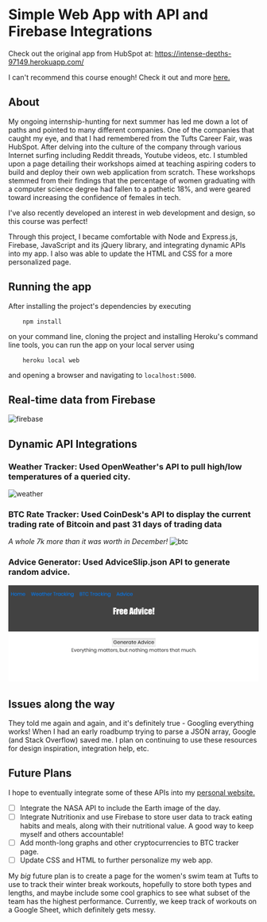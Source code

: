 # Simple Web App with API and Firebase Integrations

Check out the original app from HubSpot at: https://intense-depths-97149.herokuapp.com/

I can't recommend this course enough! Check it out and more [here.](https://app.hubspot.com/learning-center)

## About
My ongoing internship-hunting for next summer has led me down a lot of paths and pointed to many different companies. One of
the companies that caught my eye, and that I had remembered from the Tufts Career Fair, was HubSpot. After delving into the
culture of the company through various Internet surfing including Reddit threads, Youtube videos, etc. I stumbled upon a page
detailing their workshops aimed at teaching aspiring coders to build and deploy their own web application from scratch. These
workshops stemmed from their findings that the percentage of women graduating with a computer science degree had fallen to a 
pathetic 18%, and were geared toward increasing the confidence of females in tech.

I've also recently developed an interest in web development and design, so this course was perfect!

Through this project, I became comfortable with Node and Express.js, Firebase, JavaScript and its jQuery library, and 
integrating dynamic APIs into my app. I also was able to update the HTML and CSS for a more personalized page.

## Running the app
After installing the project's dependencies by executing
```
	npm install 
```
on your command line, cloning the project and installing Heroku's command line tools, you can run the app on your local server using
```
	heroku local web	
```
and opening a browser and navigating to `localhost:5000`.


## Real-time data from Firebase 
![firebase](firebase.png)

## Dynamic API Integrations

### Weather Tracker: Used OpenWeather's API to pull high/low temperatures of a queried city.
![weather](weather.png)

### BTC Rate Tracker: Used CoinDesk's API to display the current trading rate of Bitcoin and past 31 days of trading data

*A whole 7k more than it was worth in December!*
![btc](btc.png)

### Advice Generator: Used AdviceSlip.json API to generate random advice.
![advice](advice.png)


## Issues along the way
They told me again and again, and it's definitely true - Googling everything works! When I had an early roadbump trying 
to parse a JSON array, Google (and Stack Overflow) saved me. I plan on continuing to use these resources for design 
inspiration, integration help, etc.

## Future Plans
I hope to eventually integrate some of these APIs into my [personal website.](https://www.sook-hee.com)

- [ ] Integrate the NASA API to include the Earth image of the day.
- [ ] Integrate Nutritionix and use Firebase to store user data to track eating habits and meals, along with their nutritional
value. A good way to keep myself and others accountable!
- [ ] Add month-long graphs and other cryptocurrencies to BTC tracker page.
- [ ] Update CSS and HTML to further personalize my web app.

My *big* future plan is to create a page for the women's swim team at Tufts to use to track their winter break workouts,
hopefully to store both types and lengths, and maybe include some cool graphics to see what subset of the team has the
highest performance. Currently, we keep track of workouts on a Google Sheet, which definitely gets messy. 
